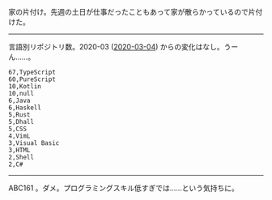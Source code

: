 家の片付け。先週の土日が仕事だったこともあって家が散らかっているので片付けた。

---

言語別リポジトリ数。2020-03 ([2020-03-04][]) からの変化はなし。うーん……。

```csv
67,TypeScript
60,PureScript
10,Kotlin
10,null
6,Java
6,Haskell
5,Rust
5,Dhall
5,CSS
4,VimL
3,Visual Basic
3,HTML
2,Shell
2,C#
```

---

ABC161 。ダメ。プログラミングスキル低すぎでは……という気持ちに。


[2020-03-04]: https://blog.bouzuya.net/2020/03/04/
